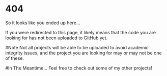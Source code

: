 # 404

So it looks like you ended up here...

If you were redirected to this page, it likely means that the code you are looking for has not been uploaded to GitHub yet. 

#Note
Not all projects will be able to be uploaded to avoid academic integrity issues, and the project you are looking for may or may not be one of these.

#In The Meantime...
Feel free to check out some of my other projects!
